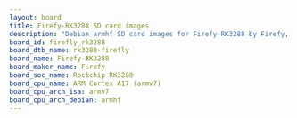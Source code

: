 ```yaml
---
layout: board
title: Firefy-RK3288 SD card images
description: "Debian armhf SD card images for Firefy-RK3288 by Firefy, SoC: Rockchip RK3288, CPU ISA: armv7"
board_id: firefly_rk3288
board_dtb_name: rk3288-firefly
board_name: Firefy-RK3288
board_maker_name: Firefy
board_soc_name: Rockchip RK3288
board_cpu_name: ARM Cortex A17 (armv7)
board_cpu_arch_isa: armv7
board_cpu_arch_debian: armhf
---
```

